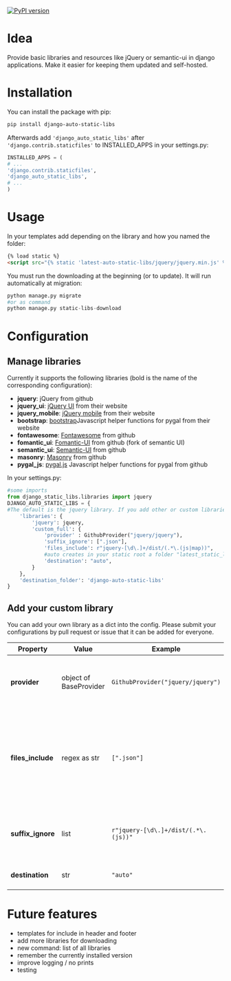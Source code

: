 [![PyPI version](https://badge.fury.io/py/django-auto-static-libs.svg)](https://badge.fury.io/py/django-auto-static-libs)

# Idea

Provide basic libraries and resources like jQuery or semantic-ui in django applications. Make it easier for keeping them updated and self-hosted. 

# Installation

You can install the package with pip:

```bash
pip install django-auto-static-libs
```

Afterwards add `'django_auto_static_libs'` after `'django.contrib.staticfiles'` to INSTALLED_APPS in
your settings.py:

```python
INSTALLED_APPS = (
# ...
'django.contrib.staticfiles',
'django_auto_static_libs',
# ...
)
```

# Usage

In your templates add depending on the library and how you named the folder:
```html
{% load static %}
<script src="{% static 'latest-auto-static-libs/jquery/jquery.min.js' %}" type="text/javascript"></script>
```

You must run the downloading at the beginning (or to update). It will run automatically at migration:
```python
python manage.py migrate
#or as command
python manage.py static-libs-download
```

# Configuration

## Manage libraries
Currently it supports the following libraries (bold is the name of the corresponding configuration):

* **jquery**: jQuery from github
* **jquery_ui**: [jQuery UI](https://jqueryui.com/) from their website
* **jquery_mobile**: [jQuery mobile](https://jquerymobile.com/) from their website
* **bootstrap**: [bootstrap](https://getbootstrap.com)Javascript helper functions for pygal from their website
* **fontawesome**: [Fontawesome](https://fontawesome.com) from github
* **fomantic_ui**: [Fomantic-UI](https://fomantic-ui.com/) from github (fork of semantic UI)
* **semantic_ui**: [Semantic-UI](https://semantic-ui.com/) from github
* **masonry**: [Masonry](https://masonry.desandro.com/) from github
* **pygal_js**: [pygal.js](https://github.com/Kozea/pygal.js/) Javascript helper functions for pygal from github


In your settings.py:
```python
#some imports
from django_static_libs.libraries import jquery
DJANGO_AUTO_STATIC_LIBS = {
#The default is the jquery library. If you add other or custom libraries it will replace the default. it need always to be a dict, the key represents your folder and will be needed for the static import
    'libraries': {
        'jquery': jquery,
        'custom_full': {
            'provider' : GithubProvider("jquery/jquery"),
            'suffix_ignore': [".json"],
            'files_include': r"jquery-[\d\.]+/dist/(.*\.(js|map))",
            #auto creates in your static root a folder "latest_static_libs". If you change this default path be careful in the templates
            'destination': "auto",
        }
    },
    'destination_folder': 'django-auto-static-libs'
}
```
## Add your custom library

You can add your own library as a dict into the config. Please submit your configurations by pull request or issue that it can be added for everyone.

| Property          | Value                  | Example                                 | Description                                                                                                      |
|-------------------|------------------------|-----------------------------------------|------------------------------------------------------------------------------------------------------------------|
| **provider**      | object of BaseProvider | ```GithubProvider("jquery/jquery")```   | Take github class as example, it gives access to the files                                                       |
| **files_include** | regex as str           | ```[".json"]```                         | regex to include file or dir when extracting / downloading (the first matching group defines the path of folder) |
| **suffix_ignore** | list                   | ```r"jquery-[\d\.]+/dist/(.*\.(js))"``` | list of suffixes to exclude when extracting / downloading                                                        |
| **destination**   | str                    | ```"auto"```                            | Future releases to define path                                                                                   |


# Future features

* templates for include in header and footer
* add more libraries for downloading
* new command: list of all libraries
* remember the currently installed version
* improve logging / no prints
* testing
